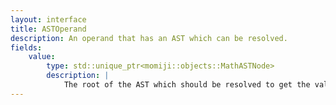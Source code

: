 ```yaml
---
layout: interface
title: ASTOperand
description: An operand that has an AST which can be resolved.
fields:
    value:
        type: std::unique_ptr<momiji::objects::MathASTNode>
        description: |
            The root of the AST which should be resolved to get the value.
---
```

